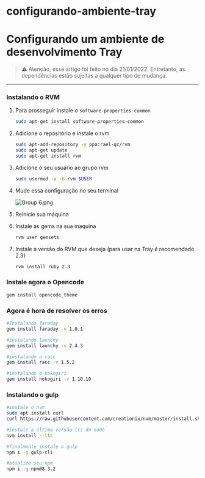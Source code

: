 # configurando-ambiente-tray
# Configurando um ambiente de desenvolvimento Tray

> ⚠️ Atenção, esse artigo foi feito no dia 21/01/2022. Entretanto, as dependências estão sujeitas a qualquer tipo de mudança.
> 

---

### Instalando o RVM

1. Para prosseguir instale o `software-properties-common`
    
    ```bash
    sudo apt-get install software-properties-common
    ```
    
2. Adicione o repositório e instale o rvm
    
    ```bash
    sudo apt-add-repository -y ppa:rael-gc/rvm
    sudo apt-get update
    sudo apt-get install rvm
    ```
    
3. Adicione o seu usuário ao grupo rvm
    
    ```bash
    sudo usermod -a -G rvm $USER
    ```
    
4. Mude essa configuração no seu terminal
    
    ![Group 6.png](Configurando%20um%20ambiente%20de%20desenvolvimento%20Tray%20e5eedcdbb54c4c17ba8538293a348e56/Group_6.png)
    
5. Reinicie sua máquina
6. Instale as gems na sua maquina
    
    ```bash
    rvm user gemsets
    ```
    
7. Instale a versão do RVM que deseja (para usar na Tray é recomendado 2.3)
    
    ```bash
    rvm install ruby 2.3
    ```
    

### Instale agora o Opencode

```bash
gem install opencode_theme
```

### Agora é hora de resolver os erros

```bash
#Instalando faraday
gem install faraday -v 1.0.1

#instalando launchy
gem install launchy -v 2.4.3

#instalando o racc
gem install racc -v 1.5.2

#instalando o nokogiri
gem install nokogiri -v 1.10.10
```

### Instalando o gulp

```bash
#instale o nvm
sudo apt install curl 
curl https://raw.githubusercontent.com/creationix/nvm/master/install.sh | bash

#instale a última versão lts do node
nvm install --lts

#finalmente instale o gulp
npm i -g gulp-cli

#atualize seu npm
npm i -g npm@8.3.2
```
